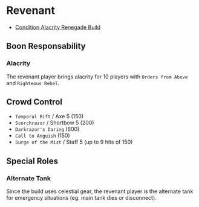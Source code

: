 # Revenant

- [Condition Alacrity Renegade Build](http://gw2skills.net/editor/?PmxAkeVlhQLsIajJRaMIKjBSjMBygjul/TH-zxIY1oj/UiTEEpEoSFQuCBPeQCi9wbZrvK-e)

## Boon Responsability

### Alacrity

The revenant player brings alacrity for
10 players with `Orders from Above` and `Righteous Rebel`.

## Crowd Control

- `Temporal Rift` / Axe 5 (150)
- `Scorchrazor` / Shortbow 5 (200)
- `Darkrazor's Daring` (600)
- `Call to Anguish` (150)
- `Surge of the Mist` / Staff 5 (up to 9 hits of 150)

## Special Roles

### Alternate Tank

Since the build uses celestial gear,
the revenant player is the alternate tank for emergency situations
(eg. main tank dies or disconnect).
